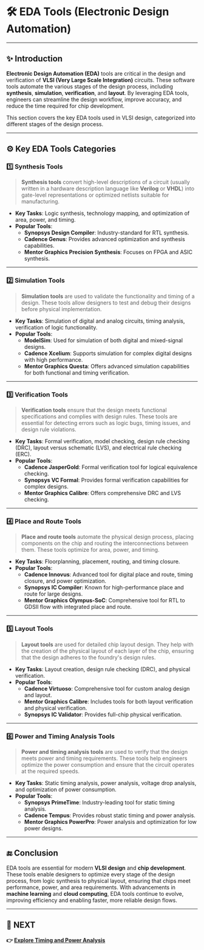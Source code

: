 # 🛠️ EDA Tools (Electronic Design Automation)

---

## ✨ Introduction

**Electronic Design Automation (EDA)** tools are critical in the design and verification of **VLSI (Very Large Scale Integration)** circuits. These software tools automate the various stages of the design process, including **synthesis**, **simulation**, **verification**, and **layout**. By leveraging EDA tools, engineers can streamline the design workflow, improve accuracy, and reduce the time required for chip development.

This section covers the key EDA tools used in VLSI design, categorized into different stages of the design process.

---

## ⚙️ Key EDA Tools Categories

### 1️⃣ **Synthesis Tools**

> **Synthesis tools** convert high-level descriptions of a circuit (usually written in a hardware description language like **Verilog** or **VHDL**) into gate-level representations or optimized netlists suitable for manufacturing.

- **Key Tasks**: Logic synthesis, technology mapping, and optimization of area, power, and timing.
- **Popular Tools**:
  - **Synopsys Design Compiler**: Industry-standard for RTL synthesis.
  - **Cadence Genus**: Provides advanced optimization and synthesis capabilities.
  - **Mentor Graphics Precision Synthesis**: Focuses on FPGA and ASIC synthesis.

---

### 2️⃣ **Simulation Tools**

> **Simulation tools** are used to validate the functionality and timing of a design. These tools allow designers to test and debug their designs before physical implementation.

- **Key Tasks**: Simulation of digital and analog circuits, timing analysis, verification of logic functionality.
- **Popular Tools**:
  - **ModelSim**: Used for simulation of both digital and mixed-signal designs.
  - **Cadence Xcelium**: Supports simulation for complex digital designs with high performance.
  - **Mentor Graphics Questa**: Offers advanced simulation capabilities for both functional and timing verification.

---

### 3️⃣ **Verification Tools**

> **Verification tools** ensure that the design meets functional specifications and complies with design rules. These tools are essential for detecting errors such as logic bugs, timing issues, and design rule violations.

- **Key Tasks**: Formal verification, model checking, design rule checking (DRC), layout versus schematic (LVS), and electrical rule checking (ERC).
- **Popular Tools**:
  - **Cadence JasperGold**: Formal verification tool for logical equivalence checking.
  - **Synopsys VC Formal**: Provides formal verification capabilities for complex designs.
  - **Mentor Graphics Calibre**: Offers comprehensive DRC and LVS checking.

---

### 4️⃣ **Place and Route Tools**

> **Place and route tools** automate the physical design process, placing components on the chip and routing the interconnections between them. These tools optimize for area, power, and timing.

- **Key Tasks**: Floorplanning, placement, routing, and timing closure.
- **Popular Tools**:
  - **Cadence Innovus**: Advanced tool for digital place and route, timing closure, and power optimization.
  - **Synopsys IC Compiler**: Known for high-performance place and route for large designs.
  - **Mentor Graphics Olympus-SoC**: Comprehensive tool for RTL to GDSII flow with integrated place and route.

---

### 5️⃣ **Layout Tools**

> **Layout tools** are used for detailed chip layout design. They help with the creation of the physical layout of each layer of the chip, ensuring that the design adheres to the foundry's design rules.

- **Key Tasks**: Layout creation, design rule checking (DRC), and physical verification.
- **Popular Tools**:
  - **Cadence Virtuoso**: Comprehensive tool for custom analog design and layout.
  - **Mentor Graphics Calibre**: Includes tools for both layout verification and physical verification.
  - **Synopsys IC Validator**: Provides full-chip physical verification.


---

### 6️⃣ **Power and Timing Analysis Tools**

> **Power and timing analysis tools** are used to verify that the design meets power and timing requirements. These tools help engineers optimize the power consumption and ensure that the circuit operates at the required speeds.

- **Key Tasks**: Static timing analysis, power analysis, voltage drop analysis, and optimization of power consumption.
- **Popular Tools**:
  - **Synopsys PrimeTime**: Industry-leading tool for static timing analysis.
  - **Cadence Tempus**: Provides robust static timing and power analysis.
  - **Mentor Graphics PowerPro**: Power analysis and optimization for low power designs.

---




## 🔚 Conclusion

EDA tools are essential for modern **VLSI design** and **chip development**. These tools enable designers to optimize every stage of the design process, from logic synthesis to physical layout, ensuring that chips meet performance, power, and area requirements. With advancements in **machine learning** and **cloud computing**, EDA tools continue to evolve, improving efficiency and enabling faster, more reliable design flows.

---

## 🔹 NEXT  
**👉 [Explore Timing and Power Analysis](../Timing_Power_Analysis)**
